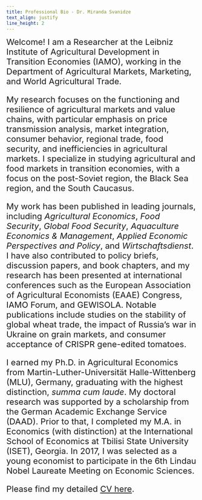 ```yaml
---
title: Professional Bio - Dr. Miranda Svanidze
text_align: justify
line_height: 2
---
```


<style>
  .bio-content {
    text-align: {{ page.text_align | default: 'justify' }};
    line-height: {{ page.line_height | default: '2' }};
    font-size: 22px;
    margin: 0 auto;
    max-width: 800px;
  }
</style>

<div class="bio-content">
Welcome! I am a Researcher at the Leibniz Institute of Agricultural Development in Transition Economies (IAMO), working in the Department of Agricultural Markets, Marketing, and World Agricultural Trade.

My research focuses on the functioning and resilience of agricultural markets and value chains, with particular emphasis on price transmission analysis, market integration, consumer behavior, regional trade, food security, and inefficiencies in agricultural markets. I specialize in studying agricultural and food markets in transition economies, with a focus on the post-Soviet region, the Black Sea region, and the South Caucasus.

My work has been published in leading journals, including *Agricultural Economics*, *Food Security*, *Global Food Security*, *Aquaculture Economics & Management*, *Applied Economic Perspectives and Policy*, and *Wirtschaftsdienst*. I have also contributed to policy briefs, discussion papers, and book chapters, and my research has been presented at international conferences such as the European Association of Agricultural Economists (EAAE) Congress, IAMO Forum, and GEWISOLA. Notable publications include studies on the stability of global wheat trade, the impact of Russia’s war in Ukraine on grain markets, and consumer acceptance of CRISPR gene-edited tomatoes.

I earned my Ph.D. in Agricultural Economics from Martin-Luther-Universität Halle-Wittenberg (MLU), Germany, graduating with the highest distinction, *summa cum laude*. My doctoral research was supported by a scholarship from the German Academic Exchange Service (DAAD). Prior to that, I completed my M.A. in Economics (with distinction) at the International School of Economics at Tbilisi State University (ISET), Georgia. In 2017, I was selected as a young economist to participate in the 6th Lindau Nobel Laureate Meeting on Economic Sciences.

Please find my detailed <a href="/assets/CV_svanidze.pdf">CV here</a>.

</div>